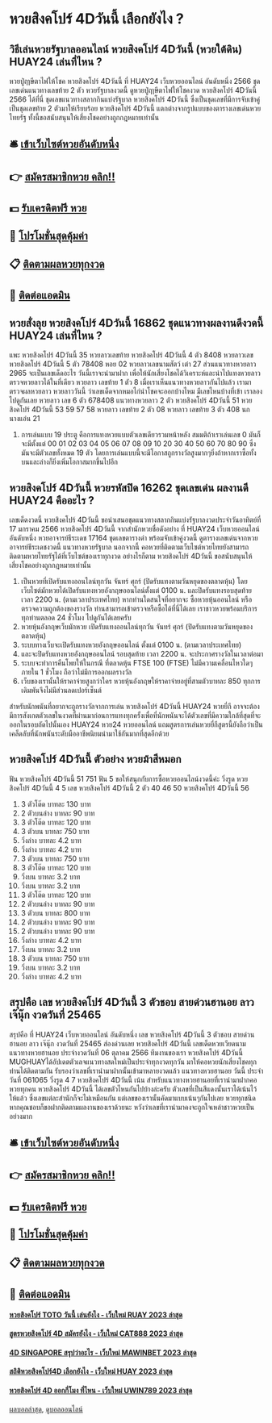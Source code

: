 # หวยสิงคโปร์ 4Dวันนี้ เลือกยังไง ?
## วิธีเล่นหวยรัฐบาลออนไลน์ หวยสิงคโปร์ 4Dวันนี้ (หวยใต้ดิน) HUAY24 เล่นที่ไหน ?
หวยปู่ฤาษีตาไฟให้โชค หวยสิงคโปร์ 4Dวันนี้ ที่ HUAY24 เว็บหวยออนไลน์ อันดับหนึ่ง 2566 ชุดเลขเด่นแนวทางเลขท้าย 2 ตัว หวยรัฐบาลงวดนี้ ดูหวยปู่ฤาษีตาไฟให้โชคงวด หวยสิงคโปร์ 4Dวันนี้ 2566 ได้ที่นี่ ชุดเลขแนวทางสลากกินแบ่งรัฐบาล หวยสิงคโปร์ 4Dวันนี้ ซึ่งเป็นชุดเลขที่มีการจับเข้าคู่เป็นชุดเลขท้าย 2 ตัวมาให้เรียบร้อย หวยสิงคโปร์ 4Dวันนี้ แตกต่างจากรูปแบบของตารางเลขเด่นหวยไทยรัฐ ทั้งนี้ขอสนับสนุนให้เสี่ยงโชคอย่างถูกกฎหมายเท่านั้น

## 🛎 [เข้าเว็บไซต์หวยอันดับหนึ่ง](https://bit.ly/3BG5bNw)
## 👉 [สมัครสมาชิกหวย คลิก!!](https://bit.ly/3BG5bNw)
## 💵 [รับเครดิตฟรี หวย](https://bit.ly/3C3mvgS)
## 👑 [โปรโมชั่นสุดคุ้มค่า](https://bit.ly/3C3mvgS)
## 📋 [ติดตามผลหวยทุกงวด](https://bit.ly/3C3mvgS)
## 📱 [ติดต่อแอดมิน](https://bit.ly/3C3mvgS)

## หวยสั่งลุย หวยสิงคโปร์ 4Dวันนี้ 16862 ชุดแนวทางผลงานดีงวดนี้ HUAY24 เล่นที่ไหน ?
แพะ หวยสิงคโปร์ 4Dวันนี้ 35
หวยลาวเลขท้าย หวยสิงคโปร์ 4Dวันนี้ 4 ตัว 8408
หวยลาวเลข หวยสิงคโปร์ 4Dวันนี้ 5 ตัว 78408
หอย 02
หวยลาวเลขนามสัตว์
เต๋า 27
ส่วนแนวทางหวยลาว 2965 จะเป็นเลขเด็ดอะไร วันนี้เราจะนำมาฝาก เพื่อให้นักเสี่ยงโชคได้วิเคราะห์และนำไปแทงหวยลาว ตรวจหวยลาวได้ในที่เดียว
หวยลาว เลขท้าย 1 ตัว 8
เมื่อเราเห็นแนวทางหวยลาวกันไปแล้ว เรามาตรวจผลหวยลาว หวยลาววันนี้ ว่าเลขเด็ดจากหมอไก่นำโชคจะออกบ้างไหม มีเลขไหนบ้างที่เข้า เราลองไปดูกันเลย
หวยลาว เลข 6 ตัว 678408
แนวทางหวยลาว 2 ตัว หวยสิงคโปร์ 4Dวันนี้ 51 หวยสิงคโปร์ 4Dวันนี้ 53 59 57 58
หวยลาว เลขท้าย 2 ตัว 08
หวยลาว เลขท้าย 3 ตัว 408
นกนางแอ่น 21
1. การเล่นแบบ 19 ประตู คือการแทงหวยแบบตัวเลขเดียวรวมหน้าหลัง สมมติถ้าเราเล่นเลข 0 มันก็จะมีตั้งแต่ 00 01 02 03 04 05 06 07 08 09 10 20 30 40 50 60 70 80 90 ซึ่งมันจะมีตัวเลขทั้งหมด 19 ตัว โดยการเล่นแบบนี้จะมีโอกาสถูกรางวัลสูงมากๆยิ่งถ้าหากเราซื้อทั้งบนและล่างก็ยิ่งเพิ่มโอกาสมากขึ้นไปอีก

## หวยสิงคโปร์ 4Dวันนี้ หวยรหัสปิด 16262 ชุดเลขเด่น ผลงานดี HUAY24 คืออะไร ?
เลขเด็ดงวดนี้ หวยสิงคโปร์ 4Dวันนี้ ขอนำเสนอชุดแนวทางสลากกินแบ่งรัฐบาลงวดประจำวันอาทิตย์ที่ 17 มกราคม 2566 หวยสิงคโปร์ 4Dวันนี้ จากสำนักหวยชื่อดังอย่าง ที่ HUAY24 เว็บหวยออนไลน์ อันดับหนึ่ง หวยอาจารย์ธีระเดช 17164 ชุดเลขตารางดำ พร้อมจับเข้าคู่งวดนี้ ดูตารางเลขเด่นจากหวยอาจารย์ธีระเดชงวดนี้ แนวทางหวยรัฐบาล นอกจากนี้ คอหวยที่ติดตามเว็บไซต์หวยไทยยังสามารถติดตามหวยไทยรัฐได้ที่เว็บไซต์ของเราทุกงวด อย่างไรก็ตาม หวยสิงคโปร์ 4Dวันนี้ ขอสนับสนุนให้เสี่ยงโชคอย่างถูกกฎหมายเท่านั้น
1. เป็นหวยที่เปิดรับแทงออนไลน์ทุกวัน จันทร์ ศุกร์ (ปิดรับแทงตามวันหยุดของตลาดหุ้น) โดยเว็บไซต์มักหวยได้เปิดรับแทงหวยอังกฤษออนไลน์ตั้งแต่ 0100 น. และปิดรับแทงรอบสุดท้าย เวลา 2200 น. (ตามเวลาประเทศไทย) หากท่านใดสนใจที่อยากจะ ซื้อหวยหุ้นออนไลน์ หรือตรวจความถูกต้องของรางวัล ท่านสามารถเข้าตรวจหรือซื้อได้ที่นี่ได้เลย เราชาวหวยพร้อมบริการทุกท่านตลอด 24 ชั่วโมง ไปดูกันได้เลยครับ
2. หวยหุ้นอังกฤษเว็บมักหวย เปิดรับแทงออนไลน์ทุกวัน จันทร์ ศุกร์ (ปิดรับแทงตามวันหยุดของตลาดหุ้น)
3. ระบบทางเว็บจะเปิดรับแทงหวยอังกฤษออนไลน์ ตั้งแต่ 0100 น. (ตามเวลาประเทศไทย)
4. และจะปิดรับแทงหวยอังกฤษออนไลน์ รอบสุดท้าย เวลา 2200 น. จะประกาศรางวัลในเวลาต่อมา
5. ระบบจะทำการคืนโพยให้ในกรณี ที่ตลาดหุ้น FTSE 100 (FTSE) ไม่มีความเคลื่อนไหวใดๆ ภายใน 1 ชั่วโมง ถือว่าไม่มีการออกผลรางวัล
6. เว็บของเรานั้นให้ราคาจ่ายสูงกว่าใคร หวยหุ้นอังกฤษให้ราคาจ่ายอยู่ที่สามตัวบาทละ 850 ทุกการเดิมพันจึงไม่มีส่วนลดเปอร์เซ็นต์

สำหรับนักพนันที่อยากจะถูกรางวัลจากการเล่น หวยสิงคโปร์ 4Dวันนี้ HUAY24 หวยยี่กี อาจจะต้องมีการสังเกตตัวเลขในงวดที่ผ่านมาก่อนการแทงทุกครั้งเพื่อที่นักพนันจะได้ตัวเลขที่มีความใกล้ที่สุดที่จะออกในรอบถัดไปนั้นเอง HUAY24 หวย24 หวยออนไลน์ แถมสูตรการเล่นหวยยี่กีสูตรนี้ยังถือว่าเป็นเคล็ดลับที่นักพนันระดับมืออาชีพนิยมนำมาใช้กันมากที่สุดอีกด้วย

## หวยสิงคโปร์ 4Dวันนี้ ตัวอย่าง หวยม้าสีหมอก
ฟัน หวยสิงคโปร์ 4Dวันนี้ 51 751
ฟัน 5
ขอให้สนุกกับการซื้อหวยออนไลน์งวดนี้ค่ะ
วิ่งรูด หวยสิงคโปร์ 4Dวันนี้ 4 5
เลข หวยสิงคโปร์ 4Dวันนี้ 2 ตัว 40 46 50 หวยสิงคโปร์ 4Dวันนี้ 56
1. 3 ตัวโต๊ด บาทละ 130 บาท
2. 2 ตัวบนล่าง บาทละ 90 บาท
3. 3 ตัวโต๊ด บาทละ 120 บาท
4. 3 ตัวบน บาทละ 750 บาท
5. วิ่งล่าง บาทละ 4.2 บาท
6. วิ่งล่าง บาทละ 4.2 บาท
7. 3 ตัวบน บาทละ 750 บาท
8. 3 ตัวโต๊ด บาทละ 120 บาท
9. วิ่งบน บาทละ 3.2 บาท
10. วิ่งบน บาทละ 3.2 บาท
11. 3 ตัวโต๊ด บาทละ 120 บาท
12. 2 ตัวบนล่าง บาทละ 90 บาท
13. 3 ตัวบน บาทละ 800 บาท
14. 2 ตัวบนล่าง บาทละ 90 บาท
15. 2 ตัวบนล่าง บาทละ 90 บาท
16. วิ่งล่าง บาทละ 4.2 บาท
17. วิ่งบน บาทละ 3.2 บาท
18. 3 ตัวบน บาทละ 750 บาท
19. วิ่งบน บาทละ 3.2 บาท
20. วิ่งล่าง บาทละ 4.2 บาท

## สรุปคือ เลข หวยสิงคโปร์ 4Dวันนี้ 3 ตัวชอบ สายด่วนฮานอย ลาว เจ๊นุ๊ก งวดวันที่ 25465
สรุปคือ ที่ HUAY24 เว็บหวยออนไลน์ อันดับหนึ่ง เลข หวยสิงคโปร์ 4Dวันนี้ 3 ตัวชอบ สายด่วนฮานอย ลาว เจ๊นุ๊ก งวดวันที่ 25465 ส่องด่วนเลย หวยสิงคโปร์ 4Dวันนี้ เลขเด็ดหวยเวียดนาม แนวทางหวยฮานอย ประจำงวดวันที่ 06 ตุลาคม 2566 ทีมงานของเรา หวยสิงคโปร์ 4Dวันนี้ MUGHUAYได้อัปเดตตัวเลจแนวทางสดใหม่เป็นประจำทุกงวดทุกวัน มาให้คอหวยนักเสี่ยงโชคทุกท่านได้ติดตามกัน รับรองว่าเลขที่เรานำมาฝากนั้นเข้ามาหลายงวดแล้ว
แนวทางหวยฮานอย วันนี้ ประจำวันที่ 061065 วิ่งรูด 4 7 หวยสิงคโปร์ 4Dวันนี้ เน้น
สำหรับแนวทางหวยฮานอยที่เรานำมาฝากคอหวยทุกคน หวยสิงคโปร์ 4Dวันนี้ ได้เลขตัวไหนกันไปบ้างล่ะครับ ตัวเลขที่เป็นสีแดงนั้นเราได้เน้นไว้ให้แล้ว ซึ่งเลขแต่ละสำนักก็จะไม่เหมือนกัน แต่เลขของเรานั้นคัดมาแบบเน้นๆกันไปเลย หวยทุกชนิด หากคุณชอบก็ขอฝากติดตามผลงานของเราด้วยนะ หวังว่าเลขที่เรานำมาคงจะถูกใจเหล่าชาวหวยเป็นอย่างมาก

## 🛎 [เข้าเว็บไซต์หวยอันดับหนึ่ง](https://bit.ly/3BG5bNw)
## 👉 [สมัครสมาชิกหวย คลิก!!](https://bit.ly/3BG5bNw)
## 💵 [รับเครดิตฟรี หวย](https://bit.ly/3C3mvgS)
## 👑 [โปรโมชั่นสุดคุ้มค่า](https://bit.ly/3C3mvgS)
## 📋 [ติดตามผลหวยทุกงวด](https://bit.ly/3C3mvgS)
## 📱 [ติดต่อแอดมิน](https://bit.ly/3C3mvgS)

#### [หวยสิงคโปร์ TOTO วันนี้ เล่นยังไง - เว็บใหม่ RUAY 2023 ล่าสุด](https://atom.io/themes/หวยสิงคโปร์%20toto%20วันนี้%20เล่นยังไง%20-%20เว็บใหม่%20ruay%202023%20ล่าสุด)
#### [สูตรหวยสิงคโปร์ 4D สมัครยังไง - เว็บใหม่ CAT888 2023 ล่าสุด](https://atom.io/themes/สูตรหวยสิงคโปร์%204d%20สมัครยังไง%20-%20เว็บใหม่%20cat888%202023%20ล่าสุด)
#### [4D SINGAPORE สรุปว่าอะไร - เว็บใหม่ MAWINBET 2023 ล่าสุด](https://atom.io/themes/4d%20singapore%20สรุปว่าอะไร%20-%20เว็บใหม่%20mawinbet%202023%20ล่าสุด)
#### [สถิติหวยสิงคโปร์4D เลือกยังไง - เว็บใหม่ HUAY 2023 ล่าสุด](https://atom.io/themes/สถิติหวยสิงคโปร์4d%20เลือกยังไง%20-%20เว็บใหม่%20huay%202023%20ล่าสุด)
#### [หวยสิงคโปร์ 4D ออกกี่โมง ที่ไหน - เว็บใหม่ UWIN789 2023 ล่าสุด](https://atom.io/themes/หวยสิงคโปร์%204d%20ออกกี่โมง%20ที่ไหน%20-%20เว็บใหม่%20uwin789%202023%20ล่าสุด)

[ผลบอลล่าสุด](https://siamsport.tv "ผลบอลล่าสุด"), [ดูบอลออนไลน์](https://siamsport.tv/ดูบอลสด "ดูบอลออนไลน์")